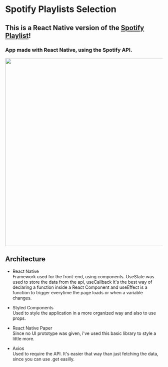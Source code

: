 # Spotify Playlists Selection
## This is a React Native version of the <a href="https://github.com/rodrigoantas/spotifyPlaylists"> Spotify Playlist</a>!
### App made with React Native, using the Spotify API.



<img src="https://i.imgur.com/yqq59fa.png" style="height:600px;">


## Architecture

- React Native <br/>
Framework used for the front-end, using components. UseState was used to store the data from the api, useCallback it's the best way of declaring a function inside a React Component and useEffect is a function to trigger everytime the page loads or when a variable changes.


- Styled Components <br/>
Used to style the application in a more organized way and also to use props.

- React Native Paper <br/>
Since no UI prototype was given, i've used this basic library to style a little more.

- Axios <br/>
Used to require the API. It's easier that way than just fetching the data, since you can use .get easilly.